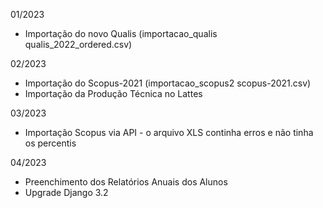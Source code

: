 01/2023
* Importação do novo Qualis (importacao_qualis qualis_2022_ordered.csv)

02/2023
* Importação do Scopus-2021 (importacao_scopus2 scopus-2021.csv)
* Importação da Produção Técnica no Lattes

03/2023
* Importação Scopus via API - o arquivo XLS continha erros e não tinha os percentis

04/2023
* Preenchimento dos Relatórios Anuais dos Alunos
* Upgrade Django 3.2

